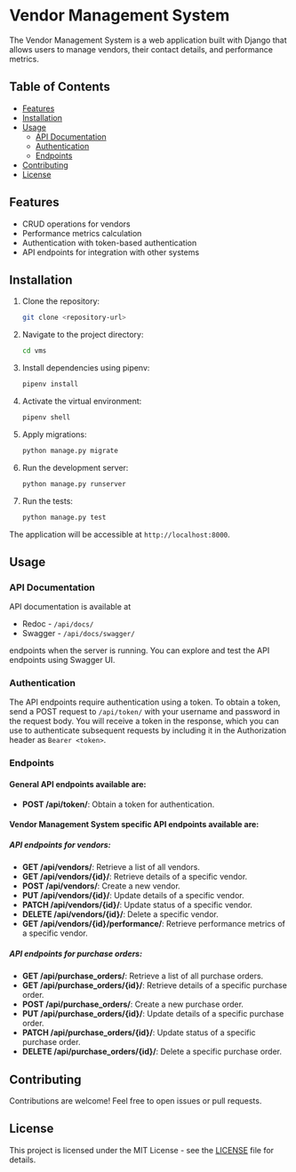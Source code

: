 # Vendor Management System

The Vendor Management System is a web application built with Django that allows users to manage vendors, their contact details, and performance metrics.

## Table of Contents
- [Features](#features)
- [Installation](#installation)
- [Usage](#usage)
  - [API Documentation](#api-documentation)
  - [Authentication](#authentication)
  - [Endpoints](#endpoints)
- [Contributing](#contributing)
- [License](#license)

## Features

- CRUD operations for vendors
- Performance metrics calculation
- Authentication with token-based authentication
- API endpoints for integration with other systems

## Installation

1. Clone the repository:

    ```bash
    git clone <repository-url>
    ```

2. Navigate to the project directory:

    ```bash
    cd vms
    ```

3. Install dependencies using pipenv:

    ```bash
    pipenv install
    ```

4. Activate the virtual environment:

    ```bash
    pipenv shell
    ```

5. Apply migrations:

    ```bash
    python manage.py migrate
    ```

6. Run the development server:

    ```bash
    python manage.py runserver
    ```
7. Run the tests:

    ```bash
    python manage.py test
    ```

The application will be accessible at `http://localhost:8000`.

## Usage

### API Documentation
API documentation is available at 
- Redoc - `/api/docs/`
- Swagger - `/api/docs/swagger/`

endpoints when the server is running. You can explore and test the API endpoints using Swagger UI.

### Authentication

The API endpoints require authentication using a token. To obtain a token, send a POST request to `/api/token/` with your username and password in the request body. You will receive a token in the response, which you can use to authenticate subsequent requests by including it in the Authorization header as `Bearer <token>`.

### Endpoints
#### General API endpoints available are:
- **POST /api/token/**: Obtain a token for authentication.

#### Vendor Management System specific API endpoints available are:
##### API endpoints for vendors:
- **GET /api/vendors/**: Retrieve a list of all vendors.
- **GET /api/vendors/{id}/**: Retrieve details of a specific vendor.
- **POST /api/vendors/**: Create a new vendor.
- **PUT /api/vendors/{id}/**: Update details of a specific vendor.
- **PATCH /api/vendors/{id}/**: Update status of a specific vendor.
- **DELETE /api/vendors/{id}/**: Delete a specific vendor.
- **GET /api/vendors/{id}/performance/**: Retrieve performance metrics of a specific vendor.
##### API endpoints for purchase orders:
- **GET /api/purchase_orders/**: Retrieve a list of all purchase orders.
- **GET /api/purchase_orders/{id}/**: Retrieve details of a specific purchase order.
- **POST /api/purchase_orders/**: Create a new purchase order.
- **PUT /api/purchase_orders/{id}/**: Update details of a specific purchase order.
- **PATCH /api/purchase_orders/{id}/**: Update status of a specific purchase order.
- **DELETE /api/purchase_orders/{id}/**: Delete a specific purchase order.

## Contributing

Contributions are welcome! Feel free to open issues or pull requests.

## License

This project is licensed under the MIT License - see the [LICENSE](LICENSE) file for details.
